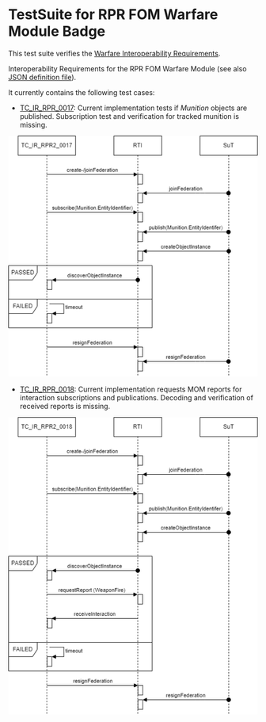# TestSuite for RPR FOM Warfare Module Badge

This test suite verifies the [Warfare Interoperability Requirements](rpr-warfare.md). 

Interoperability Requirements for the RPR FOM Warfare Module (see also [JSON definition file](badges/RPR-WARFARE-2.0.json)). 

It currently contains the following test cases:

- [TC_IR_RPR_0017](/RPR_Warfare/src/main/java/org/nato/ivct/rpr/warfare/TC_IR_RPR2_0017.java): Current implementation tests if _Munition_ objects are published. Subscription test and verification for tracked munition is missing.

![TC_IR_RPR_0017](images/tc-ir-rpr2-0017.drawio.png)

- [TC_IR_RPR_0018](/RPR_Warfare/src/main/java/org/nato/ivct/rpr/warfare/TC_IR_RPR2_0018.java): Current implementation requests MOM reports for interaction subscriptions and publications. Decoding and verification of received reports is missing.

![TC_IR_RPR_0018](images/tc-ir-rpr2-0018.drawio.png)
